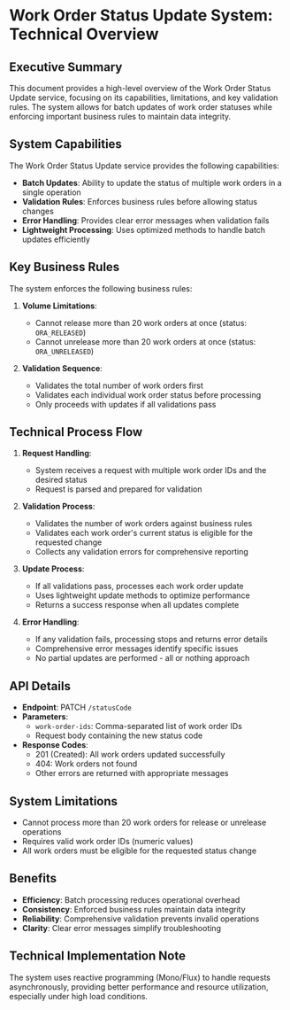 # Work Order Status Update System: Technical Overview

## Executive Summary

This document provides a high-level overview of the Work Order Status Update service, focusing on its capabilities, limitations, and key validation rules. The system allows for batch updates of work order statuses while enforcing important business rules to maintain data integrity.

## System Capabilities

The Work Order Status Update service provides the following capabilities:

- **Batch Updates**: Ability to update the status of multiple work orders in a single operation
- **Validation Rules**: Enforces business rules before allowing status changes
- **Error Handling**: Provides clear error messages when validation fails
- **Lightweight Processing**: Uses optimized methods to handle batch updates efficiently

## Key Business Rules

The system enforces the following business rules:

1. **Volume Limitations**:
   - Cannot release more than 20 work orders at once (status: `ORA_RELEASED`)
   - Cannot unrelease more than 20 work orders at once (status: `ORA_UNRELEASED`)

2. **Validation Sequence**:
   - Validates the total number of work orders first
   - Validates each individual work order status before processing
   - Only proceeds with updates if all validations pass

## Technical Process Flow

1. **Request Handling**:
   - System receives a request with multiple work order IDs and the desired status
   - Request is parsed and prepared for validation

2. **Validation Process**:
   - Validates the number of work orders against business rules
   - Validates each work order's current status is eligible for the requested change
   - Collects any validation errors for comprehensive reporting

3. **Update Process**:
   - If all validations pass, processes each work order update
   - Uses lightweight update methods to optimize performance
   - Returns a success response when all updates complete

4. **Error Handling**:
   - If any validation fails, processing stops and returns error details
   - Comprehensive error messages identify specific issues
   - No partial updates are performed - all or nothing approach

## API Details

- **Endpoint**: PATCH `/statusCode`
- **Parameters**: 
  - `work-order-ids`: Comma-separated list of work order IDs
  - Request body containing the new status code
- **Response Codes**:
  - 201 (Created): All work orders updated successfully
  - 404: Work orders not found
  - Other errors are returned with appropriate messages

## System Limitations

- Cannot process more than 20 work orders for release or unrelease operations
- Requires valid work order IDs (numeric values)
- All work orders must be eligible for the requested status change

## Benefits

- **Efficiency**: Batch processing reduces operational overhead
- **Consistency**: Enforced business rules maintain data integrity
- **Reliability**: Comprehensive validation prevents invalid operations
- **Clarity**: Clear error messages simplify troubleshooting

## Technical Implementation Note

The system uses reactive programming (Mono/Flux) to handle requests asynchronously, providing better performance and resource utilization, especially under high load conditions.